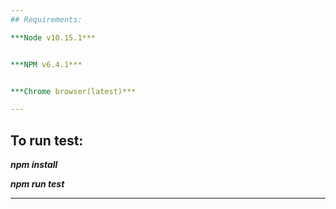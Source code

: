 ```yaml
---
## Requirements:

***Node v10.15.1***


***NPM v6.4.1***


***Chrome browser(latest)***

---
```


## To run test:

***npm install***


***npm run test***

---
